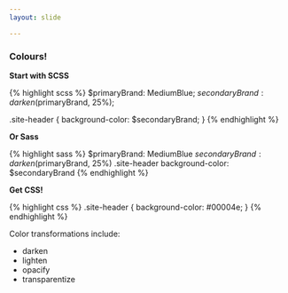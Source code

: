 ```yaml
---
layout: slide

---
```


### Colours!

**Start with SCSS**

{% highlight scss %}
$primaryBrand: MediumBlue;
$secondaryBrand: darken($primaryBrand, 25%);

.site-header {
  background-color: $secondaryBrand;
}
{% endhighlight %}


<div class="notes">

**Or Sass**

{% highlight sass %}
$primaryBrand: MediumBlue
$secondaryBrand: darken($primaryBrand, 25%)
.site-header
  background-color: $secondaryBrand
{% endhighlight %}

</div>

**Get CSS!**


{% highlight css %}
.site-header {
  background-color: #00004e; }
{% endhighlight %}

<div class="notes">

Color transformations include:
* darken
* lighten
* opacify
* transparentize

</div>
